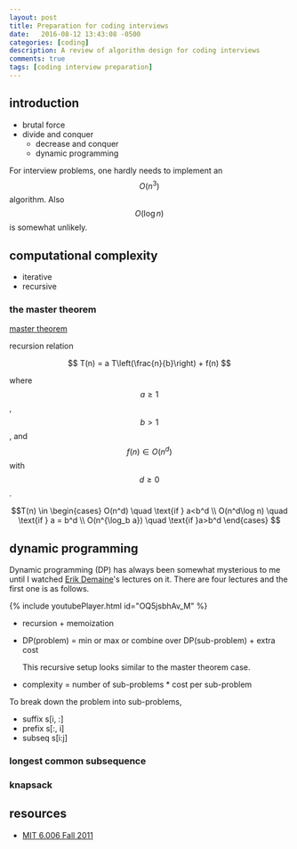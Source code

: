 ```yaml
---
layout: post
title: Preparation for coding interviews
date:   2016-08-12 13:43:08 -0500
categories: [coding]
description: A review of algorithm design for coding interviews
comments: true
tags: [coding interview preparation]
---
```


## introduction 

* brutal force
* divide and conquer
    * decrease and conquer
    * dynamic programming

For interview problems, one hardly needs to implement an $$O(n^3)$$ algorithm. 
Also $$O(\log n)$$ is somewhat unlikely.

## computational complexity

* iterative
* recursive 

### the master theorem

[master theorem](https://en.wikipedia.org/wiki/Master_theorem)

recursion relation 

$$ T(n) = a T\left(\frac{n}{b}\right) + f(n) $$

where $$a\ge1$$, $$b>1$$, and $$f(n)\in O(n^d)$$ with $$d\ge0$$.

$$T(n) \in \begin{cases} O(n^d) \quad \text{if } a<b^d \\
O(n^d\log n) \quad \text{if } a = b^d \\
O(n^{\log_b a}) \quad \text{if }a>b^d \end{cases} $$ 

## dynamic programming

Dynamic programming (DP) has always been somewhat mysterious to me until I watched [Erik Demaine](http://erikdemaine.org)'s lectures on it.
There are four lectures and the first one is as follows. 

{% include youtubePlayer.html id="OQ5jsbhAv_M" %}

* recursion + memoization
* DP(problem) = min or max or combine over DP(sub-problem) + extra cost

    This recursive setup looks similar to the master theorem case. 
* complexity = number of sub-problems * cost per sub-problem

To break down the problem into sub-problems, 

* suffix s[i, :]
* prefix s[:, i]
* subseq s[i:j]

### longest common subsequence

### knapsack 

## resources

* [MIT 6.006 Fall 2011](http://ocw.mit.edu/courses/electrical-engineering-and-computer-science/6-006-introduction-to-algorithms-fall-2011/lecture-videos/)

